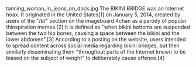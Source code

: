 tanning_woman_in_jeans_on_dock.jpg The BIKINI BRIDGE was an Internet hoax. It originated in the United States[1] on January 5, 2014, created by users of the "/b/" section on the imageboard 4chan as a parody of popular thinspiration memes.[2] It is defined as "when bikini bottoms are suspended between the two hip bones, causing a space between the bikini and the lower abdomen".[3] According to a posting on the website, users intended to spread content across social media regarding bikini bridges, but then similarly disseminating them "throughout parts of the Internet known to be biased on the subject of weight" to deliberately cause offence.[4]
